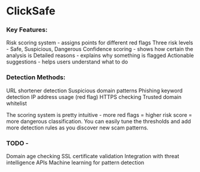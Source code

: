 # ClickSafe

### Key Features:
Risk scoring system - assigns points for different red flags
Three risk levels - Safe, Suspicious, Dangerous
Confidence scoring - shows how certain the analysis is
Detailed reasons - explains why something is flagged
Actionable suggestions - helps users understand what to do

### Detection Methods:
URL shortener detection
Suspicious domain patterns
Phishing keyword detection
IP address usage (red flag)
HTTPS checking
Trusted domain whitelist

The scoring system is pretty intuitive - more red flags = higher risk score = more dangerous classification. You can easily tune the thresholds and add more detection rules as you discover new scam patterns.

### TODO -
Domain age checking
SSL certificate validation
Integration with threat intelligence APIs
Machine learning for pattern detection